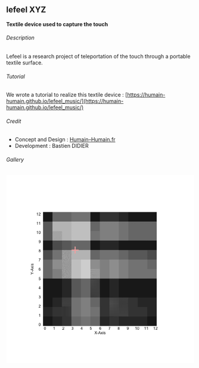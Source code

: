 ## lefeel XYZ
**Textile device used to capture the touch**

###### Description

Lefeel is a research project of teleportation of the touch through a portable textile surface.

###### Tutorial

We wrote a tutorial to realize this textile device :
[https://humain-humain.github.io/lefeel_music/](https://humain-humain.github.io/lefeel_music/)

###### Credit

- Concept and Design : [Humain–Humain.fr](http://humain–humain.fr)
- Development : Bastien DIDIER

###### Gallery

![lefeel XYZ](docs/img/barycentre.gif)